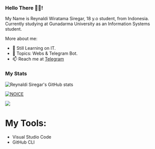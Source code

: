 ### Hello There 👋🏻!

My Name is Reynaldi Wiratama Siregar, 18 y.o student, from Indonesia. Currently studying at Gunadarma University as an Information Systems student.

More about me:

- 🌱 Still Learning on IT.
- 💬 Topics: Webs & Telegram Bot.
- 📫 Reach me at [Telegram](https://t.me/reysiregars)

### My Stats
![Reynaldi Siregar's GitHub stats](https://github-readme-stats.vercel.app/api?username=reysiregar&show_icons=true&theme=radical)

[![NOICE](https://github-readme-stats.vercel.app/api/top-langs/?username=reysiregar&layout=compact&theme=midnight-purple&hide=Css)](https://github.com/reysiregar)

![](https://visitor-badge.laobi.icu/badge?page_id=reysiregar)

# My Tools:
- Visual Studio Code
- GitHub CLI
